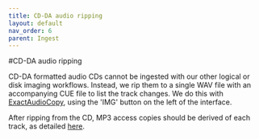 ```yaml
---
title: CD-DA audio ripping
layout: default
nav_order: 6
parent: Ingest
---
```


#CD-DA audio ripping

CD-DA formatted audio CDs cannot be ingested with our other logical or disk imaging workflows. Instead, we rip them to a single WAV file with an accompanying CUE file to list the track changes. We do this with [ExactAudioCopy](https://www.exactaudiocopy.de/), using the 'IMG' button on the left of the interface. 

After ripping from the CD, MP3 access copies should be derived of each track, as detailed [here](https://churchillarchives.github.io/pages/manipulation.html#cd-da---breaking-up-wav-files-according-to-a-cue-file).
